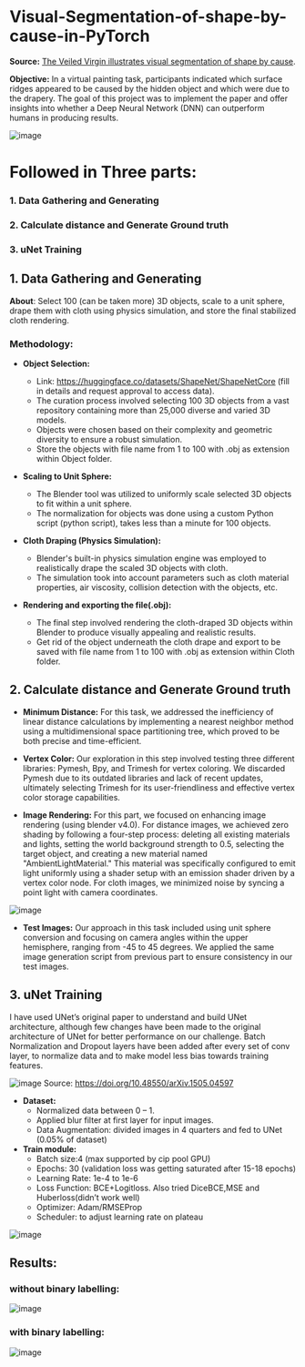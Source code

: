 # Visual-Segmentation-of-shape-by-cause-in-PyTorch

**Source:** [The Veiled Virgin illustrates visual segmentation of shape by cause](https://doi.org/10.1073/pnas.1917565117).

**Objective:** In a virtual painting task, participants indicated which surface ridges appeared to be caused by the hidden object and which were due to the drapery.
The goal of this project was to implement the paper and offer insights into whether a Deep Neural Network (DNN) can outperform humans in producing results.

![image](https://github.com/AkashWelkin/Visual-Segmentation-of-shape-by-cause-in-PyTorch/assets/32175280/49f3cf76-54fe-4f2f-bebf-41de5b86c06a)

# Followed in Three parts:
### 1. Data Gathering and Generating
### 2. Calculate distance and Generate Ground truth
### 3. uNet Training


## 1. Data Gathering and Generating
**About**: Select 100 (can be taken more) 3D objects, scale to a unit sphere, drape them with cloth using physics simulation, and store the final stabilized cloth rendering.
###   Methodology:

- **Object Selection:**
  - Link: https://huggingface.co/datasets/ShapeNet/ShapeNetCore (fill in details and request approval to access data).
  - The curation process involved selecting 100 3D objects from a vast repository containing more than 25,000 diverse and varied 3D models.
  - Objects were chosen based on their complexity and geometric diversity to ensure a robust simulation.
  - Store the objects with file name from 1 to 100 with .obj as extension within Object folder.

- **Scaling to Unit Sphere:** 
  - The Blender tool was utilized to uniformly scale selected 3D objects to fit within a unit sphere.
  - The normalization for objects was done using a custom Python script (python script), takes less than a minute for 100 objects.
  
- **Cloth Draping (Physics Simulation):** 
  - Blender's built-in physics simulation engine was employed to realistically drape the scaled 3D objects with cloth.
  - The simulation took into account parameters such as cloth material properties, air viscosity, collision detection with the objects, etc.
  
- **Rendering and exporting the file(.obj):** 
  - The final step involved rendering the cloth-draped 3D objects within Blender to produce visually appealing and realistic results.
  - Get rid of the object underneath the cloth drape and export to be saved with file name from 1 to 100 with .obj as extension within Cloth folder.

## 2. Calculate distance and Generate Ground truth

- **Minimum Distance:** 
 For this task, we addressed the inefficiency of linear distance calculations by implementing a nearest neighbor method using a multidimensional space partitioning
 tree, which proved to be both precise and time-efficient.

- **Vertex Color:** 
 Our exploration in this step involved testing three different libraries: Pymesh, Bpy, and Trimesh for vertex coloring. We discarded Pymesh due to its outdated
 libraries and lack of recent updates, ultimately selecting Trimesh for its user-friendliness and effective vertex color storage capabilities.

- **Image Rendering:** 
 For this part, we focused on enhancing image rendering (using blender v4.0). For distance images, we achieved zero shading by following a four-step process:
 deleting all existing materials and lights, setting the world background strength to 0.5, selecting the target object, and creating a new material named
 "AmbientLightMaterial." This material was specifically configured to emit light uniformly using a shader setup with an emission shader driven by a vertex color
 node. For cloth images, we minimized noise by syncing a point light with camera coordinates.

![image](https://github.com/AkashWelkin/Visual-Segmentation-of-shape-by-cause-in-PyTorch/assets/32175280/ced00309-cfbe-4748-81e6-7de7a8f47eda)

- **Test Images:** 
 Our approach in this task included using unit sphere conversion and focusing on camera angles within the upper hemisphere, ranging from -45 to 45 degrees. We
 applied the same image generation script from previous part to ensure consistency in our test images.

## 3. uNet Training

 I have used UNet’s original paper to understand and build UNet architecture, although few changes have been made to the original architecture of UNet for better
 performance on our challenge. Batch Normalization and Dropout layers have been added after every set of conv layer, to normalize data and to make model less bias
 towards training features.

![image](https://github.com/AkashWelkin/Visual-Segmentation-of-shape-by-cause-in-PyTorch/assets/32175280/2c71a5ba-1fd1-4a08-8942-1a88574310d2)
                          Source: https://doi.org/10.48550/arXiv.1505.04597

- **Dataset:**
    - Normalized data between 0 – 1.
    - Applied blur filter at first layer for input images.
    - Data Augmentation: divided images in 4 quarters and fed to UNet (0.05% of dataset)
- **Train module:**
    - Batch size:4 (max supported by cip pool GPU)
    - Epochs: 30 (validation loss was getting saturated after 15-18 epochs)
    - Learning Rate: 1e-4 to 1e-6
    - Loss Function: BCE+Logitloss. Also tried DiceBCE,MSE and Huberloss(didn’t work well)
    - Optimizer: Adam/RMSEProp
    - Scheduler: to adjust learning rate on plateau

![image](https://github.com/AkashWelkin/Visual-Segmentation-of-shape-by-cause-in-PyTorch/assets/32175280/10c08032-9823-4218-86c8-501aa89104d6)

## Results:
### **without binary labelling:**

![image](https://github.com/AkashWelkin/Visual-Segmentation-of-shape-by-cause-in-PyTorch/assets/32175280/c0a59d69-6479-4d8c-80ba-029f6be32c1c)


### **with binary labelling:**

![image](https://github.com/AkashWelkin/Visual-Segmentation-of-shape-by-cause-in-PyTorch/assets/32175280/c399b96a-96ef-4dea-a796-34eccc7375df)





 
